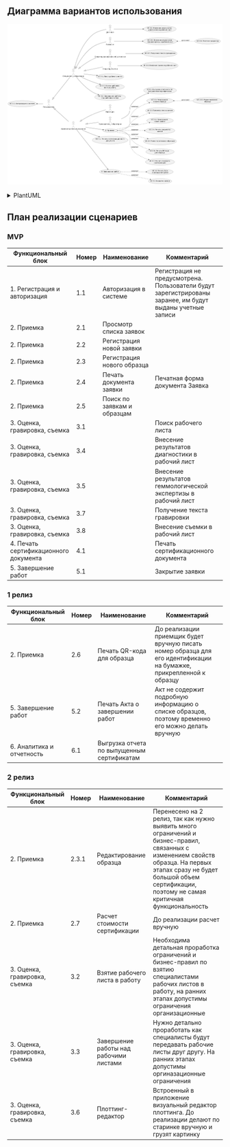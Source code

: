 ## Диаграмма вариантов использования

![use-case-diagram](diagrams\use-case-diagram.png)
<details>

  <summary>PlantUML</summary>

//www.plantuml.com/plantuml/png/lLVDRjj64BxlK-ojzK54IFqe3eeYG9wW1N8BO1YssXf8vS2MqKiFiLqqJTL6GMgWXm9DyWQA9K4C9L6liFj6_MPsrwkbID1jZS1G2ExCV3FppGyt3qy7-oU3i--VYi_KN8tL5B-LIjLCuZ5MQ_qS_rwhXPhHiHv9lAHghY_L68SfsUYVyKp5qzut0paubYT7ttuta8T79xs3mT5nNm1uh39zeNBzN0-5s3yO79z8zLRbQg5_0q0Eo37aCtgN-wSRiXjbX952OQbVufaP9IUymj5OJTGA7ixr1GkldF0Fii8V0F6Ri93FdCBVQgrcbAM9S4zDRCefdXmQXm9mzN5FNv87eeX5cKePy2-Sp0cb4lIz_fK3SHR-VUnite7JZ65pL25rXEof1T0_gDp3gTIYi8cpVyy-gHPS6GgqshPKtI6zXlyb12jpR8rJHBRIGx1WajFd27H5rep7HbHiy8UmrlXp3299wNk0ZeJmDPPV_DXeMFlYSNcOHfSLB0VXqLjHPcPaLzKosnVLSb_cAfsWi213lu91XeEFq1XA8SvEUmVxfptv-UD7CexYYFA-DhpuOU8fa-2NSHbkjaCaFtuK1mYTA9RgZHvQpkU6wHmbUu7eBjn4eE88Dt_I1ooKr-ZYbpJFNCub774veQP_KYbXS8ilhSl4kqmYFugSebLf1b4bY8hLu9mcZpg8dAmf7mwH4nrnfsSx1LloyGxu4zzybfCdVJjsc4GFWOcoKRGBICrR846OIpm-yD3F8NSvTRRGOWCtjQtikjlkIu1M0CK5f1Qn2CfV4D7OU4043wZVaef2t0Eg9BzM0QTj5YMJoWNUD4Bzf4h3Y71MPBjJYEMhhnkyX90a4i9ZeKVbQUqMaBhCzXXCS-z9RZn4fvQk2P7LTgln3BaCkm5cAuh3wAhCSsfbKqlusARJpSuz4GvWanru3Yb7tfR8W1l3ZRQ7I8e8RI2yWVSPnMOx0JWp_aHYaP4n4t7D3JAXoOdqxohZWR3PG7d88-y3ID7ZphrptWbzs-8jUCA00k-J1lkU-cthRBl5m54lksmluSw5pkicCpdBy5COz69yluXtluo8yutFNdr-kmN8X27dUiJPpRRh0qPzYG875_fo9qJZTV0dfSEi_-A3z3P3HbpXVHh6klH-yc28shMWOHZjA2aC_skLkP7d0IvYfPjOTYCd1SpO1971R6YvAjaVIRF0IElVzUuql6UfjAwiGk3J8AF3un_wqPV_vTCW7qZEOA5V4M6qLm98xFnwbKwzIhTEvNyit5hdhVhuTijKRjDx6nX9SWSOpT9GuwwCpfwnHjnvO1Rmcc_SApsoEftuHgTS1JV7DLyjhd5WRZARjoVkGfLjtYF1Rd2FR9mzQt0CmbmAPODV4tivnDjjqhNQrhWPliRtIgz-LfXK2UzcdLM3t_5s4-OcRBFg2E5llZWpot_peciETuMwOfe-qN9vsEiVul-j_m00

</details>

## План реализации сценариев

### MVP

|Функциональный блок|Номер|Наименование|Комментарий|
|--|--|--|--|
|1. Регистрация и авторизация|1.1|Авторизация в системе|Регистрация не предусмотрена. Пользователи будут зарегистрированы заранее, им будут выданы учетные записи|
|2. Приемка|2.1|Просмотр списка заявок||
|2. Приемка|2.2|Регистрация новой заявки||
|2. Приемка|2.3|Регистрация нового образца||
|2. Приемка|2.4|Печать документа заявки|Печатная форма документа Заявка|
|2. Приемка|2.5|Поиск по заявкам и образцам||
|3. Оценка, гравировка, съемка|3.1||Поиск рабочего листа||
|3. Оценка, гравировка, съемка|3.4||Внесение результатов диагностики в рабочий лист||
|3. Оценка, гравировка, съемка|3.5||Внесение результатов геммологической экспертизы в рабочий лист||
|3. Оценка, гравировка, съемка|3.7||Получение текста гравировки||
|3. Оценка, гравировка, съемка|3.8||Внесение съемки в рабочий лист||
|4. Печать сертификационного документа|4.1||Печать сертификационного документа||
|5. Завершение работ|5.1||Закрытие заявки||

### 1 релиз

|Функциональный блок|Номер|Наименование|Комментарий|
|--|--|--|--|
|2. Приемка|2.6|Печать QR-кода для образца|До реализации приемщик будет вручную писать номер образца для его идентификации на бумажке, прикрепленной к образцу|
|5. Завершение работ|5.2|Печать Акта о завершении работ|Акт не содержит подробную информацию о списке образцов, поэтому временно его можно делать вручную|
|6. Аналитика и отчетность|6.1|Выгрузка отчета по выпущенным сертификатам||


### 2 релиз

|Функциональный блок|Номер|Наименование|Комментарий|
|--|--|--|--|
|2. Приемка|2.3.1|Редактирование образца|Перенесено на 2 релиз, так как нужно выявить много ограничений и бизнес-правил, связанных с изменением свойств образца. На первых этапах сразу не будет большой объем сертификации, поэтому не самая критичная функциональность|
|2. Приемка|2.7|Расчет стоимости сертификации|До реализации расчет вручную|
|3. Оценка, гравировка, съемка|3.2|Взятие рабочего листа в работу|Необходима детальная проработка ограничений и бизнес-правил по взятию специалистами рабочих листов в работу, на ранних этапах допустимы ограничения организационные|
|3. Оценка, гравировка, съемка|3.3|Завершение работы над рабочими листами|Нужно детально проработать как специалисты будут передавать рабочие листы друг другу. На ранних этапах допустимы оргиназационные ограничения|
|3. Оценка, гравировка, съемка|3.6|Плоттинг-редактор|Встроенный в приложение визуальный редактор плоттинга. До реализации делают по старинке вручную и грузят картинку|
